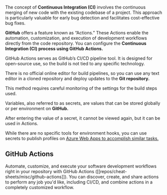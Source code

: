 The concept of **Continuous Integration (CI)** involves the continuous merging of new code with the existing codebase of a project. This approach is particularly valuable for early bug detection and facilitates cost-effective bug fixes.

**GitHub** offers a feature known as “Actions.” These Actions enable the automation, customization, and execution of development workflows directly from the code repository. You can configure the **Continuous Integration (CI) process using GitHub Actions.**

GitHub Actions serves as GitHub’s CI/CD pipeline tool. It is designed for open-source use, so the build is not tied to any specific technology.

There is no official online editor for build pipelines, so you can use any text editor in a cloned repository and deploy updates to the **Git repository.**

This method requires careful monitoring of the settings for the build steps used.

Variables, also referred to as secrets, are values that can be stored globally or per environment on **GitHub.**

After entering the value of a secret, it cannot be viewed again, but it can be used in Actions.

While there are no specific tools for environment hooks, you can use secrets to publish profiles on [Azure Web Apps to accomplish similar tasks.](https://datascientest.com/en/what-you-didnt-know-about-azure-databricks)

## GitHub Actions

Automate, customize, and execute your software development workflows right in your repository with GitHub Actions ([[repos/cheat-sheets/misc/github-actions]]). You can discover, create, and share actions to perform any job you'd like, including CI/CD, and combine actions in a completely customized workflow.
